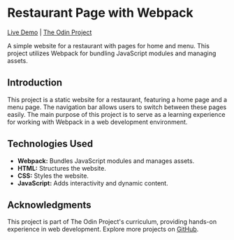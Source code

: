 # Restaurant Page with Webpack

[Live Demo](https://dapper-squirrel-bda73c.netlify.app/) | [The Odin Project](https://www.theodinproject.com)

A simple website for a restaurant with pages for home and menu. This project utilizes Webpack for bundling JavaScript modules and managing assets.

## Introduction

This project is a static website for a restaurant, featuring a home page and a menu page. The navigation bar allows users to switch between these pages easily. The main purpose of this project is to serve as a learning experience for working with Webpack in a web development environment.


## Technologies Used

- **Webpack:** Bundles JavaScript modules and manages assets.
- **HTML:** Structures the website.
- **CSS:** Styles the website.
- **JavaScript:** Adds interactivity and dynamic content.

## Acknowledgments

This project is part of The Odin Project's curriculum, providing hands-on experience in web development. Explore more projects on [GitHub](https://github.com/praneeth-ayla).
